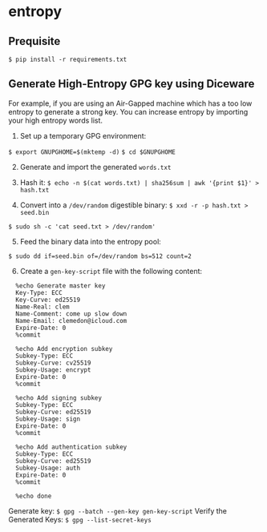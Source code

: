 # entropy

## Prequisite

  `$ pip install -r requirements.txt`

## Generate High-Entropy GPG key using Diceware

For example, if you are using an Air-Gapped machine which has a too low entropy
to generate a strong key.  You can increase entropy by importing your high
entropy words list.


1. Set up a temporary GPG environment:

  `$ export GNUPGHOME=$(mktemp -d)`
  `$ cd $GNUPGHOME`

2. Generate and import the generated `words.txt`

3. Hash it: `$ echo -n $(cat words.txt) | sha256sum | awk '{print $1}' > hash.txt`

4. Convert into a `/dev/random` digestible binary: `$ xxd -r -p hash.txt > seed.bin`

  `$ sudo sh -c 'cat seed.txt > /dev/random'`

5. Feed the binary data into the entropy pool:

  `$ sudo dd if=seed.bin of=/dev/random bs=512 count=2`

6. Create a `gen-key-script` file with the following content:

```
  %echo Generate master key
  Key-Type: ECC
  Key-Curve: ed25519
  Name-Real: clem
  Name-Comment: come up slow down
  Name-Email: clemedon@icloud.com
  Expire-Date: 0
  %commit

  %echo Add encryption subkey
  Subkey-Type: ECC
  Subkey-Curve: cv25519
  Subkey-Usage: encrypt
  Expire-Date: 0
  %commit

  %echo Add signing subkey
  Subkey-Type: ECC
  Subkey-Curve: ed25519
  Subkey-Usage: sign
  Expire-Date: 0
  %commit

  %echo Add authentication subkey
  Subkey-Type: ECC
  Subkey-Curve: ed25519
  Subkey-Usage: auth
  Expire-Date: 0
  %commit

  %echo done
```

Generate key: `$ gpg --batch --gen-key gen-key-script`
Verify the Generated Keys: `$ gpg --list-secret-keys`
